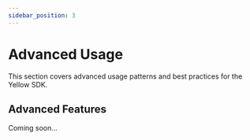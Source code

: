 ```yaml
---
sidebar_position: 3
---
```


# Advanced Usage

This section covers advanced usage patterns and best practices for the Yellow SDK.

## Advanced Features

Coming soon...